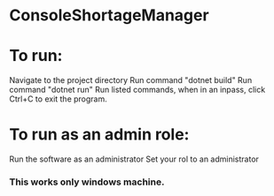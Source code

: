 # ConsoleShortageManager
 
# To run:
Navigate to the project directory
Run command "dotnet build"
Run command "dotnet run"
Run listed commands, when in an inpass, click Ctrl+C to exit the program.

# To run as an admin role:
Run the software as an administrator
Set your rol to an administrator
### This works only windows machine.

